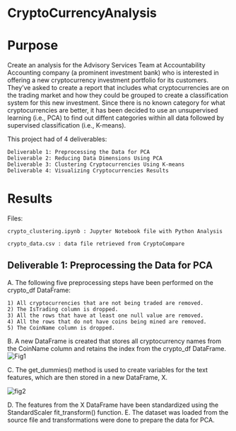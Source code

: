 # CryptoCurrencyAnalysis

# Purpose

Create an analysis for the Advisory Services Team at Accountability Accounting company (a prominent investment bank) who is interested in offering a new cryptocurrency investment portfolio for its customers. They’ve asked to create a report that includes what cryptocurrencies are on the trading market and how they could be grouped to create a classification system for this new investment. Since there is no known category for what cryptocurrencies are better, it has been decided to use an unsupervised learning (i.e., PCA) to find out diffent categories within all data followed by supervised classification (i.e., K-means). 

This project had of 4 deliverables:

    Deliverable 1: Preprocessing the Data for PCA
    Deliverable 2: Reducing Data Dimensions Using PCA
    Deliverable 3: Clustering Cryptocurrencies Using K-means
    Deliverable 4: Visualizing Cryptocurrencies Results

# Results

Files:

    crypto_clustering.ipynb : Jupyter Notebook file with Python Analysis

    crypto_data.csv : data file retrieved from CryptoCompare

## Deliverable 1: Preprocessing the Data for PCA

A. The following five preprocessing steps have been performed on the crypto_df DataFrame:

    1) All cryptocurrencies that are not being traded are removed.
    2) The IsTrading column is dropped.
    3) All the rows that have at least one null value are removed.
    4) All the rows that do not have coins being mined are removed.
    5) The CoinName column is dropped.
 B. A new DataFrame is created that stores all cryptocurrency names from the CoinName column and retains the index from the crypto_df DataFrame.   
    ![Fig1](https://user-images.githubusercontent.com/100442163/177381409-8abfabc3-c38d-4a70-b760-e81f12a33feb.png)

C. The get_dummies() method is used to create variables for the text features, which are then stored in a new DataFrame, X.

![fig2](https://user-images.githubusercontent.com/100442163/177381834-61b33142-7030-4d5c-a7bf-a9af7ee63c61.png)

D. The features from the X DataFrame have been standardized using the StandardScaler fit_transform() function. 
E. The dataset was loaded from the source file and transformations were done to prepare the data for PCA.



